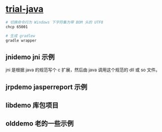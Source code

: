 # [trial-java](https://github.com/chaosannals/trial-java)

```bash
# 切换命令行为 Windows 下字符集为带 BOM 头的 UTF8
chcp 65001
```

```bash
# 生成 gradlew
gradle wrapper
```

## jnidemo jni 示例

jni 是根据 java 的规范写个 c 扩展，然后由 java 调用这个规范的 dll 或 so 文件。

## jrpdemo jasperreport 示例

## libdemo 库包项目

## olddemo 老的一些示例
